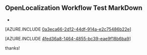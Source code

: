 ## OpenLocalization Workflow Test MarkDown
* 

[AZURE.INCLUDE [0a3eca66-2d12-44df-914a-e2c75486b22e](calleeMd1.md)]



[AZURE.INCLUDE [4fed36a8-1464-4855-bc39-eae9f18b6ba9](calleeMd2.md)]

 
thanks!
